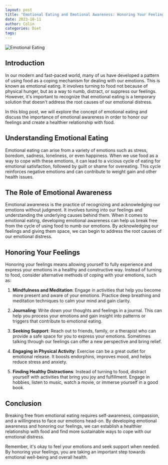 ```yaml
---
layout: post
title: "Emotional Eating and Emotional Awareness: Honoring Your Feelings"
date: 2023-10-11
author: Colin
categories: Diet
tags: 
---
```


![Emotional Eating](https://source.unsplash.com/1600x900/?food)

## Introduction

In our modern and fast-paced world, many of us have developed a pattern of using food as a coping mechanism for dealing with our emotions. This is known as emotional eating. It involves turning to food not because of physical hunger, but as a way to numb, distract, or suppress our feelings. However, it's important to recognize that emotional eating is a temporary solution that doesn't address the root causes of our emotional distress.

In this blog post, we will explore the concept of emotional eating and discuss the importance of emotional awareness in order to honor our feelings and create a healthier relationship with food.

## Understanding Emotional Eating

Emotional eating can arise from a variety of emotions such as stress, boredom, sadness, loneliness, or even happiness. When we use food as a way to cope with these emotions, it can lead to a vicious cycle of eating for emotional satisfaction, followed by guilt or shame for overeating. This cycle reinforces negative emotions and can contribute to weight gain and other health issues.

## The Role of Emotional Awareness

Emotional awareness is the practice of recognizing and acknowledging our emotions without judgment. It involves tuning into our feelings and understanding the underlying causes behind them. When it comes to emotional eating, developing emotional awareness can help us break free from the cycle of using food to numb our emotions. By acknowledging our feelings and giving them space, we can begin to address the root causes of our emotional distress.

## Honoring Your Feelings

Honoring your feelings means allowing yourself to fully experience and express your emotions in a healthy and constructive way. Instead of turning to food, consider alternative methods of coping with your emotions, such as:

1. **Mindfulness and Meditation**: Engage in activities that help you become more present and aware of your emotions. Practice deep breathing and meditation techniques to calm your mind and gain clarity.

2. **Journaling**: Write down your thoughts and feelings in a journal. This can help you process your emotions and gain insight into patterns or triggers that contribute to emotional eating.

3. **Seeking Support**: Reach out to friends, family, or a therapist who can provide a safe space for you to express your emotions. Sometimes talking through our feelings can offer a new perspective and bring relief.

4. **Engaging in Physical Activity**: Exercise can be a great outlet for emotional release. It boosts endorphins, improves mood, and helps reduce stress and anxiety.

5. **Finding Healthy Distractions**: Instead of turning to food, distract yourself with activities that bring you joy and fulfillment. Engage in hobbies, listen to music, watch a movie, or immerse yourself in a good book.

## Conclusion

Breaking free from emotional eating requires self-awareness, compassion, and a willingness to face our emotions head-on. By developing emotional awareness and honoring our feelings, we can establish a healthier relationship with food and find more sustainable ways to cope with our emotional distress.

Remember, it's okay to feel your emotions and seek support when needed. By honoring your feelings, you are taking an important step towards emotional well-being and overall health.